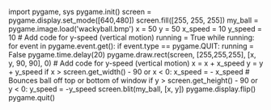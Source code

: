 import pygame, sys
pygame.init()
screen = pygame.display.set_mode([640,480])
screen.fill([255, 255, 255])
my_ball = pygame.image.load('wackyball.bmp')
x = 50
y = 50
x_speed = 10
y_speed = 10  # Add code for y-speed (vertical motion)
running = True
while running:
    for event in pygame.event.get():
        if event.type == pygame.QUIT:
            running = False
    pygame.time.delay(20)
    pygame.draw.rect(screen, [255,255,255], [x, y, 90, 90], 0)  # Add code for y-speed (vertical motion)
    x = x + x_speed
    y = y + y_speed
    if x > screen.get_width() - 90  or  x < 0:
        x_speed = - x_speed
    # Bounces ball off top or bottom of window
    if y > screen.get_height() - 90 or y < 0:
        y_speed = -y_speed
    screen.blit(my_ball, [x, y])
    pygame.display.flip()
pygame.quit()
